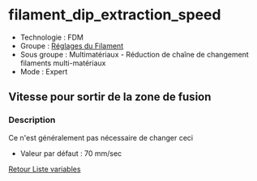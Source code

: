# filament_dip_extraction_speed

* Technologie : FDM
* Groupe : [Réglages du Filament](../filament_settings/filament_settings.md)
* Sous groupe : Multimatériaux - Réduction de chaîne de changement filaments multi-matériaux
* Mode : Expert

## Vitesse pour sortir de la zone de fusion

### Description

Ce n'est généralement pas nécessaire de changer ceci

* Valeur par défaut : 70 mm/sec

[Retour Liste variables](variable_list.md)